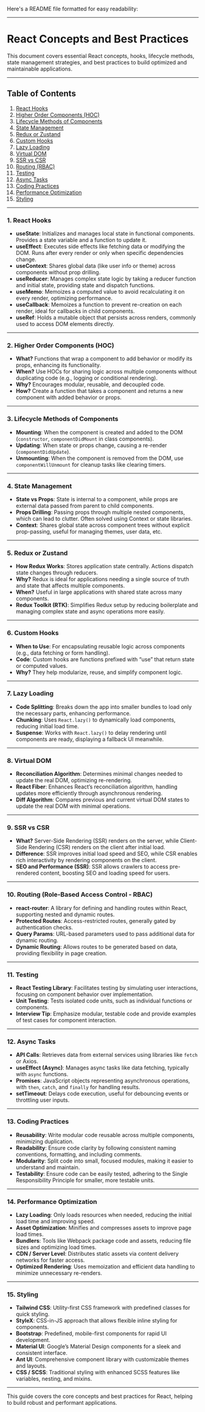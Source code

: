 Here's a README file formatted for easy readability:

---

# React Concepts and Best Practices

This document covers essential React concepts, hooks, lifecycle methods, state management strategies, and best practices to build optimized and maintainable applications.

---

## Table of Contents

1. [React Hooks](#1-react-hooks)
2. [Higher Order Components (HOC)](#2-higher-order-components-hoc)
3. [Lifecycle Methods of Components](#3-lifecycle-methods-of-components)
4. [State Management](#4-state-management)
5. [Redux or Zustand](#5-redux-or-zustand)
6. [Custom Hooks](#6-custom-hooks)
7. [Lazy Loading](#7-lazy-loading)
8. [Virtual DOM](#8-virtual-dom)
9. [SSR vs CSR](#9-ssr-vs-csr)
10. [Routing (RBAC)](#10-routing-role-based-access-control-rbac)
11. [Testing](#11-testing)
12. [Async Tasks](#12-async-tasks)
13. [Coding Practices](#13-coding-practices)
14. [Performance Optimization](#14-performance-optimization)
15. [Styling](#15-styling)

---

### 1. React Hooks

- **useState**: Initializes and manages local state in functional components. Provides a state variable and a function to update it.
- **useEffect**: Executes side effects like fetching data or modifying the DOM. Runs after every render or only when specific dependencies change.
- **useContext**: Shares global data (like user info or theme) across components without prop drilling.
- **useReducer**: Manages complex state logic by taking a reducer function and initial state, providing state and dispatch functions.
- **useMemo**: Memoizes a computed value to avoid recalculating it on every render, optimizing performance.
- **useCallback**: Memoizes a function to prevent re-creation on each render, ideal for callbacks in child components.
- **useRef**: Holds a mutable object that persists across renders, commonly used to access DOM elements directly.

---

### 2. Higher Order Components (HOC)

- **What?** Functions that wrap a component to add behavior or modify its props, enhancing its functionality.
- **When?** Use HOCs for sharing logic across multiple components without duplicating code (e.g., logging or conditional rendering).
- **Why?** Encourages modular, reusable, and decoupled code.
- **How?** Create a function that takes a component and returns a new component with added behavior or props.

---

### 3. Lifecycle Methods of Components

- **Mounting**: When the component is created and added to the DOM (`constructor`, `componentDidMount` in class components).
- **Updating**: When state or props change, causing a re-render (`componentDidUpdate`).
- **Unmounting**: When the component is removed from the DOM, use `componentWillUnmount` for cleanup tasks like clearing timers.

---

### 4. State Management

- **State vs Props**: State is internal to a component, while props are external data passed from parent to child components.
- **Props Drilling**: Passing props through multiple nested components, which can lead to clutter. Often solved using Context or state libraries.
- **Context**: Shares global state across component trees without explicit prop-passing, useful for managing themes, user data, etc.

---

### 5. Redux or Zustand

- **How Redux Works**: Stores application state centrally. Actions dispatch state changes through reducers.
- **Why?** Redux is ideal for applications needing a single source of truth and state that affects multiple components.
- **When?** Useful in large applications with shared state across many components.
- **Redux Toolkit (RTK)**: Simplifies Redux setup by reducing boilerplate and managing complex state and async operations more easily.

---

### 6. Custom Hooks

- **When to Use**: For encapsulating reusable logic across components (e.g., data fetching or form handling).
- **Code**: Custom hooks are functions prefixed with “use” that return state or computed values.
- **Why?** They help modularize, reuse, and simplify component logic.

---

### 7. Lazy Loading

- **Code Splitting**: Breaks down the app into smaller bundles to load only the necessary parts, enhancing performance.
- **Chunking**: Uses `React.lazy()` to dynamically load components, reducing initial load time.
- **Suspense**: Works with `React.lazy()` to delay rendering until components are ready, displaying a fallback UI meanwhile.

---

### 8. Virtual DOM

- **Reconciliation Algorithm**: Determines minimal changes needed to update the real DOM, optimizing re-rendering.
- **React Fiber**: Enhances React’s reconciliation algorithm, handling updates more efficiently through asynchronous rendering.
- **Diff Algorithm**: Compares previous and current virtual DOM states to update the real DOM with minimal operations.

---

### 9. SSR vs CSR

- **What?** Server-Side Rendering (SSR) renders on the server, while Client-Side Rendering (CSR) renders on the client after initial load.
- **Difference**: SSR improves initial load speed and SEO, while CSR enables rich interactivity by rendering components on the client.
- **SEO and Performance (SSR)**: SSR allows crawlers to access pre-rendered content, boosting SEO and loading speed for users.

---

### 10. Routing (Role-Based Access Control - RBAC)

- **react-router**: A library for defining and handling routes within React, supporting nested and dynamic routes.
- **Protected Routes**: Access-restricted routes, generally gated by authentication checks.
- **Query Params**: URL-based parameters used to pass additional data for dynamic routing.
- **Dynamic Routing**: Allows routes to be generated based on data, providing flexibility in page creation.

---

### 11. Testing

- **React Testing Library**: Facilitates testing by simulating user interactions, focusing on component behavior over implementation.
- **Unit Testing**: Tests isolated code units, such as individual functions or components.
- **Interview Tip**: Emphasize modular, testable code and provide examples of test cases for component interaction.

---

### 12. Async Tasks

- **API Calls**: Retrieves data from external services using libraries like `fetch` or Axios.
- **useEffect (Async)**: Manages async tasks like data fetching, typically with `async` functions.
- **Promises**: JavaScript objects representing asynchronous operations, with `then`, `catch`, and `finally` for handling results.
- **setTimeout**: Delays code execution, useful for debouncing events or throttling user inputs.

---

### 13. Coding Practices

- **Reusability**: Write modular code reusable across multiple components, minimizing duplication.
- **Readability**: Ensure code clarity by following consistent naming conventions, formatting, and including comments.
- **Modularity**: Split code into small, focused modules, making it easier to understand and maintain.
- **Testability**: Ensure code can be easily tested, adhering to the Single Responsibility Principle for smaller, more testable units.

---

### 14. Performance Optimization

- **Lazy Loading**: Only loads resources when needed, reducing the initial load time and improving speed.
- **Asset Optimization**: Minifies and compresses assets to improve page load times.
- **Bundlers**: Tools like Webpack package code and assets, reducing file sizes and optimizing load times.
- **CDN / Server Level**: Distributes static assets via content delivery networks for faster access.
- **Optimized Rendering**: Uses memoization and efficient data handling to minimize unnecessary re-renders.

---

### 15. Styling

- **Tailwind CSS**: Utility-first CSS framework with predefined classes for quick styling.
- **StyleX**: CSS-in-JS approach that allows flexible inline styling for components.
- **Bootstrap**: Predefined, mobile-first components for rapid UI development.
- **Material UI**: Google’s Material Design components for a sleek and consistent interface.
- **Ant UI**: Comprehensive component library with customizable themes and layouts.
- **CSS / SCSS**: Traditional styling with enhanced SCSS features like variables, nesting, and mixins.

---

This guide covers the core concepts and best practices for React, helping to build robust and performant applications.
